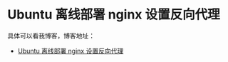 # Ubuntu 离线部署 nginx 设置反向代理

具体可以看我博客，博客地址： 
- [Ubuntu 离线部署 nginx 设置反向代理](https://zuozewei.blog.csdn.net/article/details/109100235)
